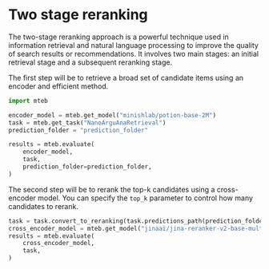 # Two stage reranking

The two-stage reranking approach is a powerful technique used in information retrieval and natural language processing to improve the quality of search results or recommendations. It involves two main stages: an initial retrieval stage and a subsequent reranking stage.

The first step will be to retrieve a broad set of candidate items using an encoder and efficient method.

```python
import mteb

encoder_model = mteb.get_model("minishlab/potion-base-2M")
task = mteb.get_task("NanoArguAnaRetrieval")
prediction_folder = "prediction_folder"

results = mteb.evaluate(
    encoder_model,
    task,
    prediction_folder=prediction_folder,
)
```

The second step will be to rerank the top-k candidates using a cross-encoder model. You can specify the `top_k` parameter to control how many candidates to rerank.

```python
task = task.convert_to_reranking(task.predictions_path(prediction_folder), top_k=100)
cross_encoder_model = mteb.get_model("jinaai/jina-reranker-v2-base-multilingual")
results = mteb.evaluate(
    cross_encoder_model,
    task,
)
```
